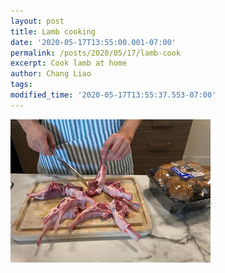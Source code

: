 ```yaml
---
layout: post
title: Lamb cooking
date: '2020-05-17T13:55:00.001-07:00'
permalink: /posts/2020/05/17/lamb-cook
excerpt: Cook lamb at home
author: Chang Liao
tags:
modified_time: '2020-05-17T13:55:37.553-07:00'
---
```


![Figure 1](https://github.com/changliao/life/blob/main/_figure/2020/cook_lamb.jpg?raw=true)